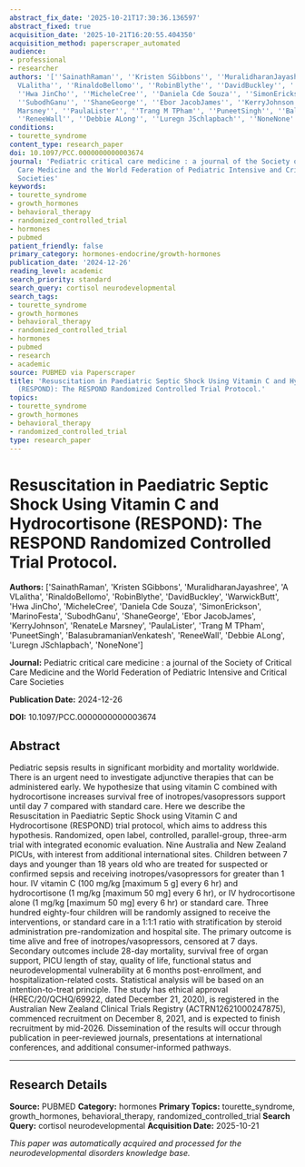 ```yaml
---
abstract_fix_date: '2025-10-21T17:30:36.136597'
abstract_fixed: true
acquisition_date: '2025-10-21T16:20:55.404350'
acquisition_method: paperscraper_automated
audience:
- professional
- researcher
authors: '[''SainathRaman'', ''Kristen SGibbons'', ''MuralidharanJayashree'', ''A
  VLalitha'', ''RinaldoBellomo'', ''RobinBlythe'', ''DavidBuckley'', ''WarwickButt'',
  ''Hwa JinCho'', ''MicheleCree'', ''Daniela Cde Souza'', ''SimonErickson'', ''MarinoFesta'',
  ''SubodhGanu'', ''ShaneGeorge'', ''Ebor JacobJames'', ''KerryJohnson'', ''RenateLe
  Marsney'', ''PaulaLister'', ''Trang M TPham'', ''PuneetSingh'', ''BalasubramanianVenkatesh'',
  ''ReneeWall'', ''Debbie ALong'', ''Luregn JSchlapbach'', ''NoneNone'']'
conditions:
- tourette_syndrome
content_type: research_paper
doi: 10.1097/PCC.0000000000003674
journal: 'Pediatric critical care medicine : a journal of the Society of Critical
  Care Medicine and the World Federation of Pediatric Intensive and Critical Care
  Societies'
keywords:
- tourette_syndrome
- growth_hormones
- behavioral_therapy
- randomized_controlled_trial
- hormones
- pubmed
patient_friendly: false
primary_category: hormones-endocrine/growth-hormones
publication_date: '2024-12-26'
reading_level: academic
search_priority: standard
search_query: cortisol neurodevelopmental
search_tags:
- tourette_syndrome
- growth_hormones
- behavioral_therapy
- randomized_controlled_trial
- hormones
- pubmed
- research
- academic
source: PUBMED via Paperscraper
title: 'Resuscitation in Paediatric Septic Shock Using Vitamin C and Hydrocortisone
  (RESPOND): The RESPOND Randomized Controlled Trial Protocol.'
topics:
- tourette_syndrome
- growth_hormones
- behavioral_therapy
- randomized_controlled_trial
type: research_paper
---
```


# Resuscitation in Paediatric Septic Shock Using Vitamin C and Hydrocortisone (RESPOND): The RESPOND Randomized Controlled Trial Protocol.

**Authors:** ['SainathRaman', 'Kristen SGibbons', 'MuralidharanJayashree', 'A VLalitha', 'RinaldoBellomo', 'RobinBlythe', 'DavidBuckley', 'WarwickButt', 'Hwa JinCho', 'MicheleCree', 'Daniela Cde Souza', 'SimonErickson', 'MarinoFesta', 'SubodhGanu', 'ShaneGeorge', 'Ebor JacobJames', 'KerryJohnson', 'RenateLe Marsney', 'PaulaLister', 'Trang M TPham', 'PuneetSingh', 'BalasubramanianVenkatesh', 'ReneeWall', 'Debbie ALong', 'Luregn JSchlapbach', 'NoneNone']

**Journal:** Pediatric critical care medicine : a journal of the Society of Critical Care Medicine and the World Federation of Pediatric Intensive and Critical Care Societies

**Publication Date:** 2024-12-26

**DOI:** 10.1097/PCC.0000000000003674

## Abstract

Pediatric sepsis results in significant morbidity and mortality worldwide. There is an urgent need to investigate adjunctive therapies that can be administered early. We hypothesize that using vitamin C combined with hydrocortisone increases survival free of inotropes/vasopressors support until day 7 compared with standard care. Here we describe the Resuscitation in Paediatric Septic Shock using Vitamin C and Hydrocortisone (RESPOND) trial protocol, which aims to address this hypothesis. Randomized, open label, controlled, parallel-group, three-arm trial with integrated economic evaluation. Nine Australia and New Zealand PICUs, with interest from additional international sites. Children between 7 days and younger than 18 years old who are treated for suspected or confirmed sepsis and receiving inotropes/vasopressors for greater than 1 hour. IV vitamin C (100 mg/kg [maximum 5 g] every 6 hr) and hydrocortisone (1 mg/kg [maximum 50 mg] every 6 hr), or IV hydrocortisone alone (1 mg/kg [maximum 50 mg] every 6 hr) or standard care. Three hundred eighty-four children will be randomly assigned to receive the interventions, or standard care in a 1:1:1 ratio with stratification by steroid administration pre-randomization and hospital site. The primary outcome is time alive and free of inotropes/vasopressors, censored at 7 days. Secondary outcomes include 28-day mortality, survival free of organ support, PICU length of stay, quality of life, functional status and neurodevelopmental vulnerability at 6 months post-enrollment, and hospitalization-related costs. Statistical analysis will be based on an intention-to-treat principle. The study has ethical approval (HREC/20/QCHQ/69922, dated December 21, 2020), is registered in the Australian New Zealand Clinical Trials Registry (ACTRN12621000247875), commenced recruitment on December 8, 2021, and is expected to finish recruitment by mid-2026. Dissemination of the results will occur through publication in peer-reviewed journals, presentations at international conferences, and additional consumer-informed pathways.

---

## Research Details

**Source:** PUBMED
**Category:** hormones
**Primary Topics:** tourette_syndrome, growth_hormones, behavioral_therapy, randomized_controlled_trial
**Search Query:** cortisol neurodevelopmental
**Acquisition Date:** 2025-10-21

*This paper was automatically acquired and processed for the neurodevelopmental disorders knowledge base.*

